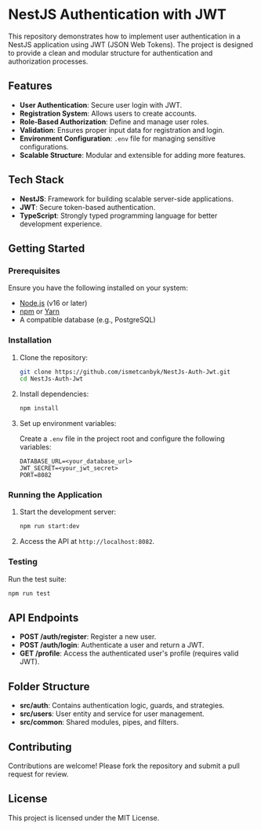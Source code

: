 # NestJS Authentication with JWT

This repository demonstrates how to implement user authentication in a NestJS application using JWT (JSON Web Tokens). The project is designed to provide a clean and modular structure for authentication and authorization processes.

## Features

- **User Authentication**: Secure user login with JWT.
- **Registration System**: Allows users to create accounts.
- **Role-Based Authorization**: Define and manage user roles.
- **Validation**: Ensures proper input data for registration and login.
- **Environment Configuration**: `.env` file for managing sensitive configurations.
- **Scalable Structure**: Modular and extensible for adding more features.

## Tech Stack

- **NestJS**: Framework for building scalable server-side applications.
- **JWT**: Secure token-based authentication.
- **TypeScript**: Strongly typed programming language for better development experience.

## Getting Started

### Prerequisites

Ensure you have the following installed on your system:

- [Node.js](https://nodejs.org/) (v16 or later)
- [npm](https://www.npmjs.com/) or [Yarn](https://yarnpkg.com/)
- A compatible database (e.g., PostgreSQL)

### Installation

1. Clone the repository:

   ```bash
   git clone https://github.com/ismetcanbyk/NestJs-Auth-Jwt.git
   cd NestJs-Auth-Jwt
   ```

2. Install dependencies:

   ```bash
   npm install
   ```

3. Set up environment variables:

   Create a `.env` file in the project root and configure the following variables:

   ```env
   DATABASE_URL=<your_database_url>
   JWT_SECRET=<your_jwt_secret>
   PORT=8082
   ```

### Running the Application

1. Start the development server:

   ```bash
   npm run start:dev
   ```

2. Access the API at `http://localhost:8082`.

### Testing

Run the test suite:

```bash
npm run test
```

## API Endpoints

- **POST /auth/register**: Register a new user.
- **POST /auth/login**: Authenticate a user and return a JWT.
- **GET /profile**: Access the authenticated user's profile (requires valid JWT).

## Folder Structure

- **src/auth**: Contains authentication logic, guards, and strategies.
- **src/users**: User entity and service for user management.
- **src/common**: Shared modules, pipes, and filters.

## Contributing

Contributions are welcome! Please fork the repository and submit a pull request for review.

## License

This project is licensed under the MIT License.
